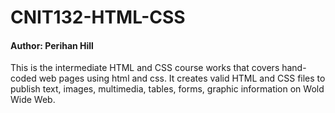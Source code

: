 # CNIT132-HTML-CSS

#### Author: Perihan Hill 
This is the intermediate HTML and CSS course works that covers hand-coded web pages using html and css. It creates valid HTML and CSS files to publish text, images, multimedia, tables, forms, graphic information on Wold Wide Web.
